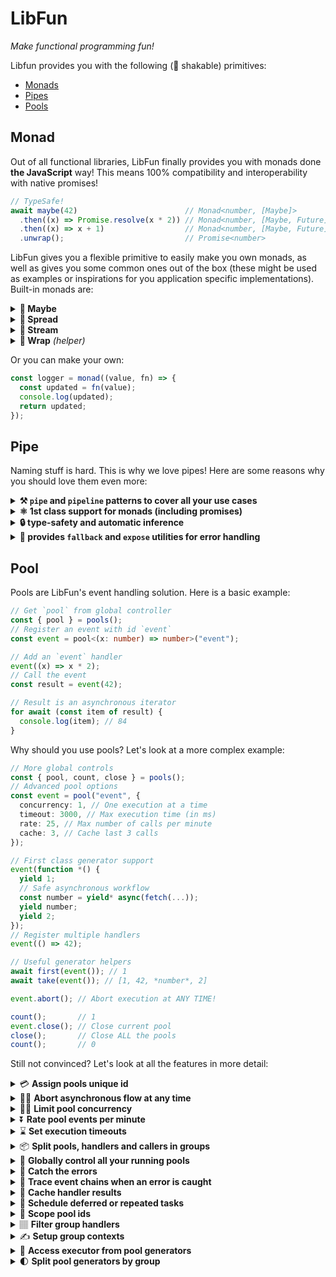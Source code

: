 # LibFun
*Make functional programming fun!*

Libfun provides you with the following (🌳 shakable) primitives:
  - [Monads](#monad)
  - [Pipes](#pipe)
  - [Pools](#pool)

## Monad
Out of all functional libraries, LibFun finally provides you with monads done **the JavaScript** way! This means 100% compatibility and interoperability with native promises!

```ts
// TypeSafe!
await maybe(42)                        // Monad<number, [Maybe]>
  .then((x) => Promise.resolve(x * 2)) // Monad<number, [Maybe, Future]>
  .then((x) => x + 1)                  // Monad<number, [Maybe, Future]>
  .unwrap();                           // Promise<number>
```

LibFun gives you a flexible primitive to easily make you own monads, as well as gives you some common ones out of the box (these might be used as examples or inspirations for you application specific implementations). Built-in monads are:
<details><summary><b>🤔 Maybe</b></summary>

```ts
maybe(null).catch(() => 42).unwrap() // 42
```
</details>

<details><summary><b>🔀 Spread</b></summary>

```ts
spread([1,2,3]).then((x) => x + 1).unwrap() // [2,3,4]
```
</details>

<details><summary><b>📡 Stream</b></summary>

```ts
const numbers = stream(1)
  .then((x) => x * 2)
  .then(console.log); // Logs: 2
numbers.push(2); // Logs: 4
numbers.push(3); // Logs: 6
```
</details>

<details><summary><b>🌯 Wrap</b> <i>(helper)</i></summary>

```ts
const unsafe = () => { throw new Error(); };
wrap(unsafe)().catch(() => 42).unwrap() // 42
```
</details>


Or you can make your own:
```ts
const logger = monad((value, fn) => {
  const updated = fn(value);
  console.log(updated);
  return updated;
});
```

## Pipe
Naming stuff is hard. This is why we love pipes! Here are some reasons why you should love them even more:
<details><summary><b>⚒️ <code>pipe</code> and <code>pipeline</code> patterns to cover all your use cases</b></summary>

```ts
const transform = pipeline(
  (x: string) => x.toUpperCase(),
  (x) => x.split(" "),
)
transform("hello world");

pipe("hello world")(
  (x) => x.toUpperCase(),
  (x) => x.split(" "),
);
```
</details>

<details><summary><b>⚛️ 1st class support for monads (including promises)</b></summary>

```ts
await pipe(Promise.resolve([1,2,3]))(
  spread,
  (x) => x + 1
) // [2,3,4]
```
</details>

<details><summary><b>🔒 type-safety and automatic inference</b></summary>

```ts
pipe(1)(
  (x) => x.toString(),
// ^ number
  (x) => [x]
// ^ string
)
```
</details>

<details><summary><b>🐛 provides <code>fallback</code> and <code>expose</code> utilities for error handling</b></summary>

```ts
const unsafe = () => { throw new Error(); };

pipe(42)(
  unsafe,
  fallback((e) => e.message), // Can accept a function
  unsafe,
  fallback("oops"),           // Or just a value
  (x) => x.toUpperCase()
); //OOPS

pipe(unsafe())(
  ...expose // Creates a discriminated union:
);          //   { data: undefined, error: Error }
```
</details>


## Pool
Pools are LibFun's event handling solution. Here is a basic example:
```ts
// Get `pool` from global controller
const { pool } = pools();
// Register an event with id `event`
const event = pool<(x: number) => number>("event");

// Add an `event` handler
event((x) => x * 2);
// Call the event
const result = event(42);

// Result is an asynchronous iterator
for await (const item of result) {
  console.log(item); // 84
}
```

Why should you use pools? Let's look at a more complex example:
```ts
// More global controls
const { pool, count, close } = pools();
// Advanced pool options
const event = pool("event", {
  concurrency: 1, // One execution at a time
  timeout: 3000, // Max execution time (in ms)
  rate: 25, // Max number of calls per minute
  cache: 3, // Cache last 3 calls
});

// First class generator support
event(function *() {
  yield 1;
  // Safe asynchronous workflow
  const number = yield* async(fetch(...));
  yield number;
  yield 2;
});
// Register multiple handlers
event(() => 42);

// Useful generator helpers
await first(event()); // 1
await take(event()); // [1, 42, *number*, 2]

event.abort(); // Abort execution at ANY TIME!

count();       // 1
event.close(); // Close current pool
close();       // Close ALL the pools
count();       // 0
```

Still not convinced? Let's look at all the features in more detail:
<details><summary>💳 <b>Assign pools unique id</b></summary>

```ts
const event1 = pool("event");
const event2 = pool("event");
// Pools are distinguished by id
event1 === event2 // true
```
</details>

<details><summary>🙅‍♂️ <b>Abort asynchronous flow at any time</b></summary>

```ts
const stuff = pool("stuff");

// Pools use generators instead of asynchronous 
//   functions to be abortable at any time
stuff(function *() {
  // Instead of `await /* promise */` you do:
  const awaited = yield* async(/* promise */);
  // Note: this does NOT actually yield out of the generator.
  //   You can yield the value yourself if you want to:
  yield awaited;
});

take(stuff()).then(x => /* [] */)
// Result will be empty,   ↑
//   since we have aborted immediately:
stuff.abort();
```
</details>

<details><summary>🤹‍♂️ <b>Limit pool concurrency</b></summary>

```ts
const api = pool("api", { concurrency: 1 });
api(function *() {
  yield* async(/* expensive api call */);
});

take(api()).then(/* do stuff */);
take(api()).then(/* this will not resolve until the first call finishes */);
```
</details>

<details><summary>⏬ <b>Rate pool events per minute</b></summary>

```ts
const api = pool("api", { rate: 10 });
api(function *() {
  yield* async(/* expensive api call */);
});

// The api will get called NO more than 10 calls per minute!
while (true) { api(); }
```
</details>

<details><summary>⌛ <b>Set execution timeouts</b></summary>

```ts
const task = pool("task", { timeout: 5000 });
task(function *() {
  yield* async(/* long task */);
})

// The pool will abort if the task takes longer than 5 seconds
task();
```
</details>

<details><summary>📦 <b>Split pools, handlers and callers in groups</b></summary>

```ts
const init = pool("init", { group: "main" });
// Sometimes it's useful to split a pool into groups
const plugin1Init = init.bind({ group: "plugin1" });
const plugin2Init = init.bind({ group: "plugin2" });

init(function *() {/* main init stuff */});
plugin1Init(function *() {/* plugin 1 init stuff */});
plugin2Init(function *() {/* plugin 2 init stuff */});

init(); // Main starts ALL the initializations

// You can use groups to filter your actions:
init.abort({ group: "plugin1" }); // Abort all "plugin1" execution
init.abort({ handler: "plugin1" }); // Abort executions handles by plugin1
init.abort({ caller: "plugin1" }); // Abort executions called by plugin1
```
</details>

<details><summary>🌌 <b>Globally control all your running pools</b></summary>

```ts
const all = pools();
all.pool(id); // Create a pool
all.schedule("*", when); // Schedule execution for all pools
all.status("event"); // Get a status of the pool with id "event"
all.abort(); // Abort all the executing pools
all.drain(); // Drain (abort + cancel pending) all the pools
all.close(); // Close (drain + clear handlers) all the pools
all.count(); // Count all the pools (with handlers)
all.catch(handler) // Catch errors from all the pools
```
</details>

<details><summary>🥅 <b>Catch the errors</b></summary>

```ts
const bad = pool("bad");

bad(() => { throw new Error("oops"); });
bad.catch((e) => console.error(e));

await take(bad()); // Does NOT throw, resolves with: []
```
</details>

<details><summary>🔎 <b>Trace event chains when an error is caught</b></summary>

```ts
const first = pool("first");
const second = pool("second");

second(() => { throw new Error("oops"); });
first(function *() {
  // We use the `map` helper instead of `for await`
  yield* map(second(), (item) => {
    yield item;
  });
});

// When we catch an error, we know what pools have called us:
second.catch((error) => {
  error.trace; // ["first", "second"]
});

first();
```
</details>

<details><summary>💾 <b>Cache handler results</b></summary>

```ts
const lookup = pool<(query: string) => Data>("lookup", {
  cache: 10, // Cache last 10 queries
});
lookup(function *(query) {/* some expensive lookup */});

lookup("hello"); // lookup is called
lookup("world"); // lookup is called
lookup("hello"); // from CACHE!
```
</details>

<details><summary>📅 <b>Schedule deferred or repeated tasks</b></summary>

```ts
const task = pool<(data: any) => any>("task");
task(function *(data) {/* some task */});

// Execute after a second
task.schedule({relative: 1000})(data);
// Execute at 6 am
task.schedule({absolute: new Date().setHours(6)})(data);
// Execute every day at 10 am
const day = 1000 * 60 * 60 * 24;
const time = new Date(0).setHours(10);
task.schedule({absolute: time, interval: day})(data);
```
</details>

<details><summary>🔭 <b>Scope pool ids</b></summary>

```ts
const { pool, status } = pools();
const a = pool.bind({ scope: "a" });
const b = pool.bind({ scope: "b" });
const event1 = a("event"); // Creates "event" pool in scope "a"
const event2 = b("event"); // Creates "event" pool in scope "b"

status(); // [ {id: "a/event"}, {id: "b/event"} ]
```
</details>

<details><summary>🏽 <b>Filter group handlers</b></summary>

```ts
const event = pool("event");
event.bind({ group: "1" })(() => { ... }); // Only this gets called
event.bind({ group: "2" })(() => { ... });

// Execute only handlers from group `1`
event.where("1")();
```
</details>

<details><summary>✍ <b>Setup group contexts</b></summary>

```ts
const event = pool("event");
// Setup an event with group `1` and some context
const event1 = event.bind({ group: "1", context: { val: 42 } });

event1(function* () {
  // We can access the context from `this`:
  this.val; // <- number (it's TypeSafe!)
});

// We can update the context at any time
event1.context({ val: 10 });

const event2 = event.bind({ group: "2" });
event2(function* () {
  // Events from different groups have different contexts!
  this.val; // <- undefined (TypeScript error)
});  
```
</details>

<details><summary>🔑 <b>Access executor from pool generators</b></summary>

```ts
const event = pool("event");
event(function* () { ... });

const generator = event();

generator.executor; // This has some info about the executing generator
generator.executor.controller; // Abort controller
generator.executor.group; // Pool's group
generator.executor.tasks; // A set of tasks (executors for each listener)

// This is still a normal generator
for await (const item of generator) {
  // Do stuff...
}
```
</details>

<details><summary>🌓 <b>Split pool generators by group</b></summary>

```ts
const event = pool("event");
const a = event.bind({ group: "a" });
const b = event.bind({ group: "b" });
a(function* () { ... });
b(function* () { ... });

// Split generators by groups and call them
const map = event.split()(); // Map<string, AsyncGenerator>

for await (const item of map.get("a")) {
  // Stuff from group "a"
}
for await (const item of map.get("b")) {
  // Stuff from group "b"
}
```
</details>
